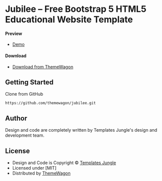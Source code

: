 # Jubilee – Free Bootstrap 5 HTML5 Educational Website Template

#### Preview

 - [Demo](https://themewagon.github.io/jubilee/)

#### Download
 - [Download from ThemeWagon](https://themewagon.com/themes/jubilee/)
 
 
## Getting Started

Clone from GitHub 
```
https://github.com/themewagon/jubilee.git
```

## Author

Design and code are completely written by Templates Jungle's design and development team.  


## License

 - Design and Code is Copyright &copy; [Templates Jungle](https://templatesjungle.com/)
 - Licensed under [MIT]
 - Distributed by [ThemeWagon](https://themewagon.com)


